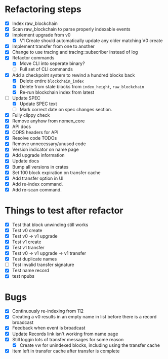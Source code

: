 # Refactoring steps

- [x] Index raw_blockchain
- [x] Scan raw_blockchain to parse properly indexable events
- [x] Implement upgrade from v0
  - [x] V1 Create should automatically update any older matching V0 create
- [x] Implement transfer from one to another
- [x] Change to use tracing and tracing::subscriber instead of log
- [x] Refactor commands
  - [x] Move CLI into seperate binary?
  - [ ] Full set of CLI commands
- [x] Add a checkpoint system to rewind a hundred blocks back
  - [x] Delete entire `blockchain_index`
  - [x] Delete from stale blocks from `index_height`, `raw_blockchain`
  - [x] Re-run blockchain index from latest
- [ ] Update SPEC
  - [x] Update SPEC text
  - [ ] Mark correct date on spec changes section.
- [x] Fully clippy check
- [x] Remove anyhow from nomen_core
- [x] API docs
- [x] CORS headers for API
- [x] Resolve code TODOs
- [x] Remove unnecessary/unused code
- [x] Version indicator on name page
- [x] Add upgrade information
- [x] Update docs
- [x] Bump all versions in crates
- [x] Set 100 block expiration on transfer cache
- [x] Add transfer option in UI
- [x] Add re-index command.
- [x] Add re-scan command.

# Things to test after refactor

- [x] Test that block unwinding still works
- [x] Test v0 create
- [x] Test v0 -> v1 upgrade
- [x] Test v1 create
- [x] Test v1 transfer
- [x] Test v0 -> v1 upgrade -> v1 transfer
- [x] Test duplicate names
- [ ] Test invalid transfer signature
- [x] Test name record
- [x] test npubs

# Bugs

- [x] Continuously re-indexing from 112
- [x] Creating a v0 results in an empty name in list before there is a record broadcast
- [x] Feedback when event is broadcast
- [x] Update Records link isn't working from name page
- [x] Still loggin lots of transfer messages for some reason
  - [x] Create vw for unindexed blocks, including using the transfer cache
- [x] Item left in transfer cache after transfer is complete